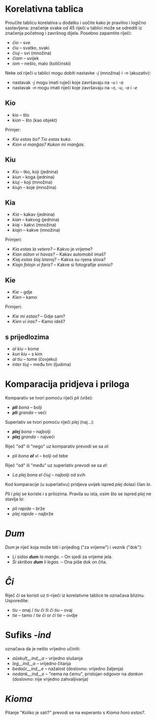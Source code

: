 # Korelativna tablica

Proučite tablicu korelativa u dodatku i uočite kako je pravilno i logično sastavljena: značenje svake od 45 riječi u tablici može se odrediti iz značenja početnog i završnog dijela. Posebno zapamtite riječi:

- *ĉio*  – sve
- *ĉiu*  – svatko, svaki
- *ĉiuj*  – svi (množina)
- *ĉiam* – uvijek
- *iom* – nešto, malo (količinski)

Neke od riječi u tablici mogu dobiti nastavke *-j* (množina) i *-n* (akuzativ):

- nastavak *-j* mogu imati ruječi koje završavaju na *-u* i *-a*
- nastavak *-n* mogu imati riječi koje završavaju na *-o*, *-u*, *-a* i *-e*

## Kio 

- *kio* – što
- *kion* – što (kao objekt)

Primjer: 

- *Kio estas tio? Tio estas kuko.*
- *Kion vi manĝas? Kukon mi manĝas.*


## Kiu

- *Kiu* – tko, koji (jednina) 
- *kiun* – koga (jednina)
- *kiuj* – koji (množina)
- *kiujn* – koje (množina)

## Kia

- *Kia* – kakav (jednina) 
- *kian* – kakvog (jednina)
- *kiaj* – kakvi (množina)
- *kiajn* – kakve (množina)

Primjeri:

- *Kia estas la vetero?* – Kakvo je vrijeme?
- *Kian aŭton vi havas?* – Kakav automobil imaš?
- *Kiaj estas ŝiaj leteroj?* – Kakva su njena slova?
- *Kiajn fotojn vi faris?* – Kakve si fotografije snimio?

## Kie

- *Kie* – gdje
- *Kien* – kamo

Primjeri:

- *Kie mi estas?* – Gdje sam?
- *Kien vi iras?* – Kamo ideš?

## s prijedlozima

- *al kiu* – kome
- *kun kiu* – s kim
- *al tiu* – tome (čovjeku)
- *inter tiuj* – među tim (ljudima)

# Komparacija pridjeva i priloga

Komparativ se tvori pomoću riječi *pli* (više):

- *__pli__ bona* – bolji
- *__pli__ granda* – veći

Superlativ se tvori pomoću riječi *plej* (naj...):

- *__plej__ bona* – najbolji
- *__plej__ granda* – najveći

Riječ "od" ili "nego" uz komparativ prevodi se sa *ol*:

- *pli bona __ol__ vi* – bolji od tebe

Riječ "od" ili "među" uz superlativ prevodi se sa *el*: 

- *La plej bona el ĉiuj* – najbolji od svih

Kod komparacije (u superlativu) pridjeva uvijek ispred *plej* dolazi član *la*.

*Pli* i *plej* se koriste i s prilozima. Pravila su ista, osim što se ispred *plej* ne stavlja *la*:

- *pli rapide* – brže
- *plej rapide* – najbrže


# *Dum* 

*Dum* je riječ koja može biti i prijedlog ("za vrijeme") i veznik ("dok"):

- *Li sidas __dum__ la manĝo.* – On sjedi za vrijeme jela.
- *Ŝi skribas __dum__ li legas.* – Ona piše dok on čita.

# *Ĉi*

Riječ *ĉi* se koristi uz *ti*-riječi iz korelativne tablice te označava blizinu. Usporedite:

- *tiu* – onaj / *tiu ĉi* ili *ĉi tiu* – ovaj
- *tie* – tamo / *tie ĉi* or *ĉi tie* – ovdje

# Sufiks *-ind*

označava da je nešto vrijedno učiniti:

- *aŭskult__ind__a* – vrijedno slušanja
- *leg__ind__a* – vrijedno čitanja
- *bedaŭr__ind__e* – nažalost (doslovno: vrijedno žaljenja)
- *nedank__ind__e* – "nema na čemu", pristojan odgovor na *dankon* (doslovno: nije vrijedno zahvaljivanja)

# *Kioma* 

Pitanje "Koliko je sati?" prevodi se na esperanto s *Kioma horo estas?*.

